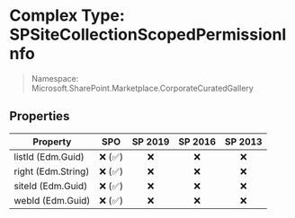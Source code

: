 # Complex Type: SPSiteCollectionScopedPermissionInfo

> Namespace: Microsoft.SharePoint.Marketplace.CorporateCuratedGallery

## Properties

Property | SPO | SP 2019 | SP 2016 | SP 2013
----------|:---:|:-------:|:-------:|:-------:
listId (Edm.Guid) | ❌ (✅) | ❌ | ❌ | ❌
right (Edm.String) | ❌ (✅) | ❌ | ❌ | ❌
siteId (Edm.Guid) | ❌ (✅) | ❌ | ❌ | ❌
webId (Edm.Guid) | ❌ (✅) | ❌ | ❌ | ❌